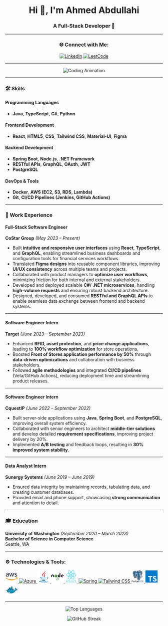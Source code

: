 <h1 align="center">Hi 👋, I'm Ahmed Abdullahi</h1>
<h3 align="center">A Full-Stack Developer 🚀</h3>

---

<h3 align="center">🌐 Connect with Me:</h3>
<p align="center">
  <a href="https://linkedin.com/in/ahmedabdullahi" target="_blank">
    <img align="center" src="https://raw.githubusercontent.com/rahuldkjain/github-profile-readme-generator/master/src/images/icons/Social/linked-in-alt.svg" alt="LinkedIn" height="30" width="40" />
  </a>
  <a href="https://www.leetcode.com/ajahmed" target="_blank">
    <img align="center" src="https://raw.githubusercontent.com/rahuldkjain/github-profile-readme-generator/master/src/images/icons/Social/leet-code.svg" alt="LeetCode" height="30" width="40" />
  </a>
</p>

---



<p align="center">
  <img src="https://media.giphy.com/media/L1R1tvI9svkIWwpVYr/giphy.gif" alt="Coding Animation" width="500"/>
</p>

---

### 🛠️ Skills

#### **Programming Languages**
- **Java**, **TypeScript**, **C#**, **Python**

#### **Frontend Development**
- **React**, **HTML5**, **CSS**, **Tailwind CSS**, **Material-UI**, **Figma**

#### **Backend Development**
- **Spring Boot**, **Node.js**, **.NET Framework**
- **RESTful APIs**, **GraphQL**, **OAuth**, **JWT**
- **PostgreSQL**

#### **DevOps & Tools**
- **Docker**, **AWS (EC2, S3, RDS, Lambda)**  
- **Git**, **CI/CD Pipelines (Jenkins, GitHub Actions)**

---

### 💼 Work Experience

#### **Full-Stack Software Engineer**  
**CoStar Group** *(May 2023 – Present)*  
- Built **intuitive and responsive user interfaces** using **React**, **TypeScript**, and **GraphQL**, enabling streamlined business dashboards and configuration tools for financial services workflows.  
- Translated **Figma designs** into reusable component libraries, improving **UI/UX consistency** across multiple teams and projects.  
- Collaborated with product managers to **optimize user workflows**, minimizing friction for both internal and external stakeholders.  
- Developed and deployed scalable **C#/ .NET microservices**, handling **high-volume requests** and ensuring robust backend architecture.  
- Designed, developed, and consumed **RESTful and GraphQL APIs** to enable seamless data exchange between frontend and backend systems.  

---

#### **Software Engineer Intern**  
**Target** *(June 2023 – September 2023)*  
- Enhanced **RFID, asset protection**, and **price change applications**, leading to **100% workflow optimization** for store operations.  
- Boosted **Front of Stores application performance by 50%** through **data-driven optimizations** and collaboration with business stakeholders.  
- Followed **agile methodologies** and integrated **CI/CD pipelines** (Vela/GitHub Actions), reducing deployment time and streamlining product releases.

---

#### **Software Engineer Intern**  
**CquestIP** *(June 2022 – September 2022)*  
- Built server-side applications using **Java**, **Spring Boot**, and **PostgreSQL**, improving overall system efficiency.  
- Collaborated with senior engineers to architect **middle-tier solutions** and develop detailed **requirement specifications**, improving project delivery by 20%.  
- Implemented **A/B testing** and feedback loops, resulting in **30% improved system stability**.  

---

#### **Data Analyst Intern**  
**Sunergy Systems** *(June 2019 – June 2019)*  
- Ensured data integrity by maintaining records, tabulating data, and creating customer databases.  
- Provided email and phone support, showcasing **strong communication** and attention to detail.  

---

### 🎓 Education

**University of Washington** *(September 2020 – March 2023)*  
**Bachelor of Science in Computer Science**  
Seattle, WA  

---

### ⚙️ Technologies & Tools:
<p align="left">
  <a href="https://aws.amazon.com" target="_blank">
    <img src="https://raw.githubusercontent.com/devicons/devicon/master/icons/amazonwebservices/amazonwebservices-original-wordmark.svg" alt="AWS" width="40" height="40"/>
  </a>
  <a href="https://azure.microsoft.com/en-in/" target="_blank">
    <img src="https://www.vectorlogo.zone/logos/microsoft_azure/microsoft_azure-icon.svg" alt="Azure" width="40" height="40"/>
  </a>
  <a href="https://www.java.com" target="_blank">
    <img src="https://raw.githubusercontent.com/devicons/devicon/master/icons/java/java-original.svg" alt="Java" width="40" height="40"/>
  </a>
  <a href="https://nodejs.org" target="_blank">
    <img src="https://raw.githubusercontent.com/devicons/devicon/master/icons/nodejs/nodejs-original-wordmark.svg" alt="Node.js" width="40" height="40"/>
  </a>
  <a href="https://reactjs.org/" target="_blank">
    <img src="https://raw.githubusercontent.com/devicons/devicon/master/icons/react/react-original-wordmark.svg" alt="React" width="40" height="40"/>
  </a>
  <a href="https://spring.io/" target="_blank">
    <img src="https://www.vectorlogo.zone/logos/springio/springio-icon.svg" alt="Spring" width="40" height="40"/>
  </a>
  <a href="https://tailwindcss.com/" target="_blank">
    <img src="https://www.vectorlogo.zone/logos/tailwindcss/tailwindcss-icon.svg" alt="Tailwind CSS" width="40" height="40"/>
  </a>
  <a href="https://www.postgresql.org" target="_blank">
    <img src="https://raw.githubusercontent.com/devicons/devicon/master/icons/postgresql/postgresql-original-wordmark.svg" alt="PostgreSQL" width="40" height="40"/>
  </a>
  <a href="https://www.typescriptlang.org/" target="_blank">
    <img src="https://raw.githubusercontent.com/devicons/devicon/master/icons/typescript/typescript-original.svg" alt="TypeScript" width="40" height="40"/>
  </a>
  <a href="https://docker.com/" target="_blank">
    <img src="https://raw.githubusercontent.com/devicons/devicon/master/icons/docker/docker-original.svg" alt="Docker" width="40" height="40"/>
  </a>
  <!-- Add additional tools as needed -->
</p>

---

<p align="center">
  <img src="https://github-readme-stats.vercel.app/api/top-langs?username=ajahmed007&show_icons=true&locale=en&layout=compact" alt="Top Languages" />
</p>

<p align="center">
  <img src="https://github-readme-streak-stats.herokuapp.com/?user=ajahmed007&" alt="GitHub Streak" />
</p>


